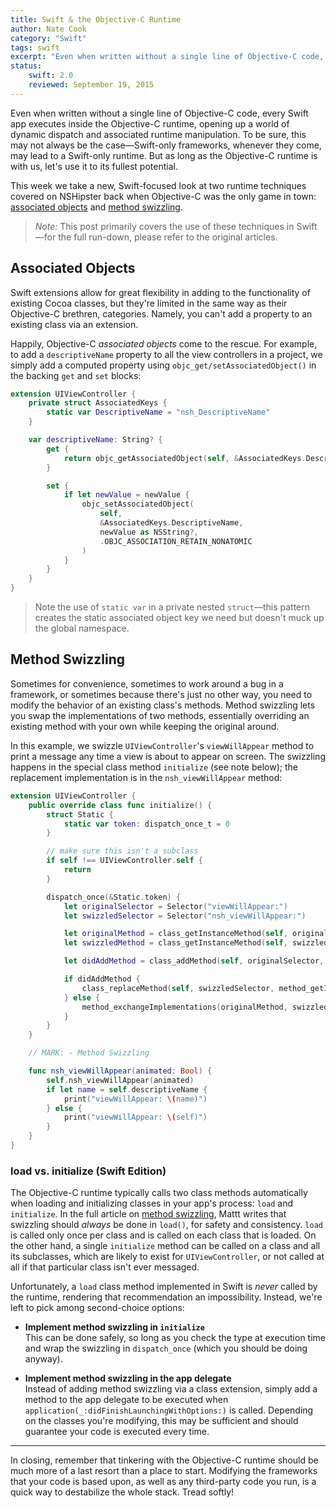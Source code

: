 ```yaml
---
title: Swift & the Objective-C Runtime
author: Nate Cook
category: "Swift"
tags: swift
excerpt: "Even when written without a single line of Objective-C code, every Swift app executes inside the Objective-C runtime, opening up a world of dynamic dispatch and associated runtime manipulation. To be sure, this may not always be the case—Swift-only frameworks, whenever they come, may lead to a Swift-only runtime. But as long as the Objective-C runtime is with us, let's use it to its fullest potential."
status:
    swift: 2.0
    reviewed: September 19, 2015
---
```


Even when written without a single line of Objective-C code, every Swift app executes inside the Objective-C runtime, opening up a world of dynamic dispatch and associated runtime manipulation. To be sure, this may not always be the case—Swift-only frameworks, whenever they come, may lead to a Swift-only runtime. But as long as the Objective-C runtime is with us, let's use it to its fullest potential.

This week we take a new, Swift-focused look at two runtime techniques covered on NSHipster back when Objective-C was the only game in town: [associated objects](/associated-objects/) and [method swizzling](/method-swizzling/).

> *Note:* This post primarily covers the use of these techniques in Swift—for the full run-down, please refer to the original articles.


## Associated Objects

Swift extensions allow for great flexibility in adding to the functionality of existing Cocoa classes, but they're limited in the same way as their Objective-C brethren, categories. Namely, you can't add a property to an existing class via an extension.

Happily, Objective-C *associated objects* come to the rescue. For example, to add a `descriptiveName` property to all the view controllers in a project, we simply add a computed property using `objc_get/setAssociatedObject()` in the backing `get` and `set` blocks:

````swift
extension UIViewController {
    private struct AssociatedKeys {
        static var DescriptiveName = "nsh_DescriptiveName"
    }

    var descriptiveName: String? {
        get {
            return objc_getAssociatedObject(self, &AssociatedKeys.DescriptiveName) as? String
        }

        set {
            if let newValue = newValue {
                objc_setAssociatedObject(
                    self,
                    &AssociatedKeys.DescriptiveName,
                    newValue as NSString?,
                    .OBJC_ASSOCIATION_RETAIN_NONATOMIC
                )
            }
        }
    }
}
````

> Note the use of `static var` in a private nested `struct`—this pattern creates the static associated object key we need but doesn't muck up the global namespace.


## Method Swizzling

Sometimes for convenience, sometimes to work around a bug in a framework, or sometimes because there's just no other way, you need to modify the behavior of an existing class's methods. Method swizzling lets you swap the implementations of two methods, essentially overriding an existing method with your own while keeping the original around.

In this example, we swizzle `UIViewController`'s `viewWillAppear` method to print a message any time a view is about to appear on screen. The swizzling happens in the special class method `initialize` (see note below); the replacement implementation is in the `nsh_viewWillAppear` method:

````swift
extension UIViewController {
    public override class func initialize() {
        struct Static {
            static var token: dispatch_once_t = 0
        }

        // make sure this isn't a subclass
        if self !== UIViewController.self {
            return
        }

        dispatch_once(&Static.token) {
            let originalSelector = Selector("viewWillAppear:")
            let swizzledSelector = Selector("nsh_viewWillAppear:")

            let originalMethod = class_getInstanceMethod(self, originalSelector)
            let swizzledMethod = class_getInstanceMethod(self, swizzledSelector)

            let didAddMethod = class_addMethod(self, originalSelector, method_getImplementation(swizzledMethod), method_getTypeEncoding(swizzledMethod))

            if didAddMethod {
                class_replaceMethod(self, swizzledSelector, method_getImplementation(originalMethod), method_getTypeEncoding(originalMethod))
            } else {
                method_exchangeImplementations(originalMethod, swizzledMethod)
            }
        }
    }

    // MARK: - Method Swizzling

    func nsh_viewWillAppear(animated: Bool) {
        self.nsh_viewWillAppear(animated)
        if let name = self.descriptiveName {
            print("viewWillAppear: \(name)")
        } else {
            print("viewWillAppear: \(self)")
        }
    }
}
````


### load vs. initialize (Swift Edition)

The Objective-C runtime typically calls two class methods automatically when loading and initializing classes in your app's process: `load` and `initialize`. In the full article on [method swizzling](/method-swizzling/), Mattt writes that swizzling should *always* be done in `load()`, for safety and consistency. `load` is called only once per class and is called on each class that is loaded. On the other hand, a single `initialize` method can be called on a class and all its subclasses, which are likely to exist for `UIViewController`, or not called at all if that particular class isn't ever messaged.

Unfortunately, a `load` class method implemented in Swift is *never* called by the runtime, rendering that recommendation an impossibility. Instead, we're left to pick among second-choice options:

- **Implement method swizzling in `initialize`**   
This can be done safely, so long as you check the type at execution time and wrap the swizzling in `dispatch_once` (which you should be doing anyway).

- **Implement method swizzling in the app delegate**  
Instead of adding method swizzling via a class extension, simply add a method to the app delegate to be executed when `application(_:didFinishLaunchingWithOptions:)` is called. Depending on the classes you're modifying, this may be sufficient and should guarantee your code is executed every time.


* * *


In closing, remember that tinkering with the Objective-C runtime should be much more of a last resort than a place to start. Modifying the frameworks that your code is based upon, as well as any third-party code you run, is a quick way to destabilize the whole stack. Tread softly!
